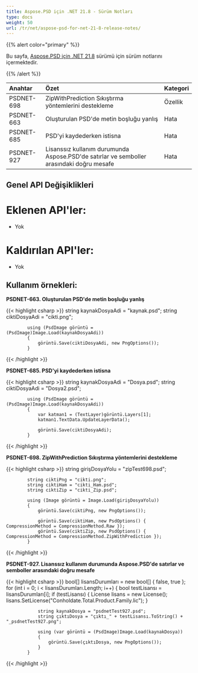 ```yaml
---
title: Aspose.PSD için .NET 21.8 - Sürüm Notları
type: docs
weight: 50
url: /tr/net/aspose-psd-for-net-21-8-release-notes/
---
```


{{% alert color="primary" %}} 

Bu sayfa, [Aspose.PSD için .NET 21.8](https://www.nuget.org/packages/Aspose.PSD/) sürümü için sürüm notlarını içermektedir.

{{% /alert %}} 

|**Anahtar**|**Özet**|**Kategori**|
| :- | :- | :- |
|PSDNET-698|ZipWithPrediction Sıkıştırma yöntemlerini destekleme|Özellik|
|PSDNET-663|Oluşturulan PSD'de metin boşluğu yanlış|Hata|
|PSDNET-685|PSD'yi kaydederken istisna|Hata|
|PSDNET-927|Lisanssız kullanım durumunda Aspose.PSD'de satırlar ve semboller arasındaki doğru mesafe|Hata|

## **Genel API Değişiklikleri**
# **Eklenen API'ler:**
- Yok

# **Kaldırılan API'ler:**
- Yok

## **Kullanım örnekleri:**

**PSDNET-663. Oluşturulan PSD'de metin boşluğu yanlış**

{{< highlight csharp >}}
            string kaynakDosyaAdi = "kaynak.psd";
            string ciktiDosyaAdi = "cikti.png";

            using (PsdImage görüntü = (PsdImage)Image.Load(kaynakDosyaAdi))
            {
                görüntü.Save(ciktiDosyaAdi, new PngOptions());
            }
{{< /highlight >}}

**PSDNET-685. PSD'yi kaydederken istisna**

{{< highlight csharp >}}
            string kaynakDosyaAdi = "Dosya.psd";
            string ciktiDosyaAdi = "Dosya2.psd";

            using (PsdImage görüntü = (PsdImage)Image.Load(kaynakDosyaAdi))
            {
                var katman1 = (TextLayer)görüntü.Layers[1];
                katman1.TextData.UpdateLayerData();

                görüntü.Save(ciktiDosyaAdi);
            }
{{< /highlight >}}

**PSDNET-698. ZipWithPrediction Sıkıştırma yöntemlerini destekleme**

{{< highlight csharp >}}
            string girişDosyaYolu = "zipTest698.psd";

            string ciktiPng = "cikti.png";
            string ciktiHam = "cikti_Ham.psd";
            string ciktiZip = "cikti_Zip.psd";

            using (Image görüntü = Image.Load(girişDosyaYolu))
            {
                görüntü.Save(ciktiPng, new PngOptions());

                görüntü.Save(ciktiHam, new PsdOptions() { CompressionMethod = CompressionMethod.Raw });
                görüntü.Save(ciktiZip, new PsdOptions() { CompressionMethod = CompressionMethod.ZipWithPrediction });
            }
{{< /highlight >}}

**PSDNET-927. Lisanssız kullanım durumunda Aspose.PSD'de satırlar ve semboller arasındaki doğru mesafe**

{{< highlight csharp >}}
            bool[] lisansDurumları = new bool[] { false, true };
            for (int i = 0; i < lisansDurumları.Length; i++)
            {
                bool testLisansı = lisansDurumları[i];
                if (testLisansı)
                {
                    License lisans = new License();
                    lisans.SetLicense("Conholdate.Total.Product.Family.lic");
                }

                string kaynakDosya = "psdnetTest927.psd";
                string çıktıDosya = "çıktı_" + testLisansı.ToString() + "_psdnetTest927.png";

                using (var görüntü = (PsdImage)Image.Load(kaynakDosya))
                {
                    görüntü.Save(çıktıDosya, new PngOptions());
                }
            }
{{< /highlight >}}
